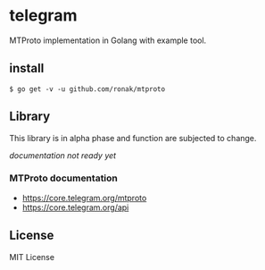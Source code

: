 # telegram
MTProto implementation in Golang with example tool.

## install

```
$ go get -v -u github.com/ronak/mtproto
```

## Library
This library is in alpha phase and function are subjected to change.

*documentation not ready yet*

### MTProto documentation
* https://core.telegram.org/mtproto
* https://core.telegram.org/api

## License
MIT License
